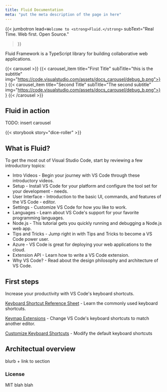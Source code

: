 ```yaml
---
title: Fluid Documentation
meta: "put the meta description of the page in here"
---
```


{{< jumbotron
lead=`Welcome to <strong>Fluid.</strong>`
subText="Real Time. Web first. Open Source."
>}}

Fluid Framework is a TypeScript library for building collaborative web applications.

{{< carousel >}}
{{< carousel_item title="First Title" subTitle="this is the subtitle" img="https://code.visualstudio.com/assets/docs_carousel/debug_b.png">}}
{{< carousel_item title="Second Title" subTitle="The second subtitle" img="https://code.visualstudio.com/assets/docs_carousel/debug_b.png">}}
{{< /carousel >}}

## Fluid in action

TODO: insert carousel

{{< storybook story="dice-roller" >}}

## What is Fluid?

To get the most out of Visual Studio Code, start by reviewing a few introductory topics:

- Intro Videos - Begin your journey with VS Code through these introductory videos.
- Setup - Install VS Code for your platform and configure the tool set for your development - needs.
- User Interface - Introduction to the basic UI, commands, and features of the VS Code - editor.
- Settings - Customize VS Code for how you like to work.
- Languages - Learn about VS Code's support for your favorite programming languages.
- Node.js - This tutorial gets you quickly running and debugging a Node.js web app.
- Tips and Tricks - Jump right in with Tips and Tricks to become a VS Code power user.
- Azure - VS Code is great for deploying your web applications to the cloud.
- Extension API - Learn how to write a VS Code extension.
- Why VS Code? - Read about the design philosophy and architecture of VS Code.


## First steps

Increase your productivity with VS Code's keyboard shortcuts.

[Keyboard Shortcut Reference Sheet](https://code.visualstudio.com/docs/getstarted/keybindings#_keyboard-shortcuts-reference) - Learn the commonly used keyboard shortcuts.

[Keymap Extensions](https://code.visualstudio.com/docs/getstarted/keybindings#_keymap-extensions) - Change VS Code's keyboard shortcuts to match another editor.

[Customize Keyboard Shortcuts](https://code.visualstudio.com/docs/getstarted/keybindings#_keyboard-shortcuts-editor) - Modify the default keyboard shortcuts

## Architectual overview

blurb + link to section

### License

MIT blah blah